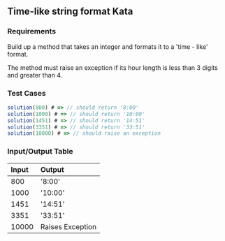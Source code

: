 ## Time-like string format Kata

### Requirements 

Build up a method that takes an integer and formats it to a 'time - like' format.

The method must raise an exception if its hour length is less than 3 digits and greater than 4.

### Test Cases

```JavaScript
solution(800) # => // should return '8:00'
solution(1000) # => // should return '10:00'
solution(1451) # => // should return '14:51'
solution(3351) # => // should return '33:51'
solution(10000) # => // should raise an exception
```

### Input/Output Table

| Input           | Output                  |
| :-------------- | :------                 |
| 800            | '8:00'                   |
| 1000            | '10:00'                 |
| 1451            | '14:51'                 |
| 3351            | '33:51'                 |
| 10000            | Raises Exception      |



